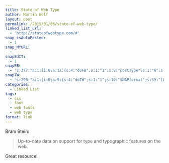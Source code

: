 ```yaml
---
title: State of Web Type
author: Martin Wolf
layout: post
permalink: /2015/01/08/state-of-web-type/
linked_list_url:
  - 'http://stateofwebtype.com/#'
snap_isAutoPosted:
  - 1
snap_MYURL:
  - 
snapEdIT:
  - 1
snapFB:
  - 's:377:"a:1:{i:0;a:12:{s:4:"doFB";s:1:"1";s:8:"postType";s:1:"A";s:10:"AttachPost";s:1:"2";s:10:"SNAPformat";s:35:"New post on MartinWolf.org: %TITLE%";s:9:"isAutoImg";s:1:"A";s:8:"imgToUse";s:0:"";s:9:"isAutoURL";s:1:"A";s:8:"urlToUse";s:0:"";s:11:"isPrePosted";s:1:"1";s:8:"isPosted";s:1:"1";s:4:"pgID";s:31:"711305895599362_830358913694059";s:5:"pDate";s:19:"2015-01-08 12:39:28";}}";'
snapTW:
  - 's:295:"a:1:{i:0;a:9:{s:4:"doTW";s:1:"1";s:10:"SNAPformat";s:39:"[Link] %TITLE%: %URL% // by @bram_stein";s:8:"attchImg";s:1:"0";s:9:"isAutoImg";s:1:"A";s:8:"imgToUse";s:0:"";s:11:"isPrePosted";s:1:"1";s:8:"isPosted";s:1:"1";s:4:"pgID";s:18:"553169112663613440";s:5:"pDate";s:19:"2015-01-08 12:39:28";}}";'
categories:
  - Linked List
tags:
  - css
  - font
  - web fonts
  - web type
format: link
---
```

<p class="linked-list-quote-author">
  Bram Stein:
</p>

> Up-to-date data on support for type and typographic features on the web.

Great resource!